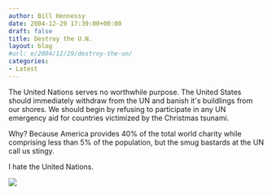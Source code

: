 ```yaml
---
author: Bill Hennessy
date: 2004-12-29 17:39:00+00:00
draft: false
title: Destroy the U.N.
layout: blog
#url: e/2004/12/29/destroy-the-un/
categories:
- Latest
---
```


The United Nations serves no worthwhile purpose. The United States should immediately withdraw from the UN and banish it's buildlings from our shores. We should begin by refusing to participate in any UN emergency aid for countries victimized by the Christmas tsunami.




Why? Because America provides 40% of the total world charity while comprising less than 5% of the population, but the smug bastards at the UN call us stingy.




I hate the United Nations.

![](https://blog.billhennessy.com/aggbug.aspx?PostID=915)

